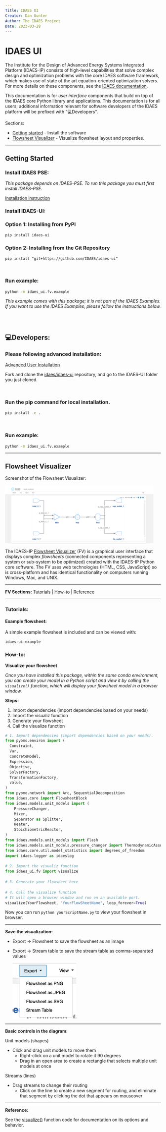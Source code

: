 ```yaml
---
Title: IDAES UI
Creator: Dan Gunter
Author: The IDAES Project
Date: 2023-03-28
---
```

<span id="top" />

# IDAES UI

The Institute for the Design of Advanced Energy Systems Integrated Platform (IDAES-IP) consists of high-level capabilities that solve complex design and optimization problems with the core IDAES software framework, which makes use of state of the art equation-oriented optimization  solvers. For more details on these components, see the [IDAES documentation](https://idaes-pse.readthedocs.io/en/stable/). 

This documentation is for *user interface* components that build on top of the IDAES core Python library and applications. This documentation is for all users; additional information relevant for software developers of the IDAES platform will be prefixed with "💻Developers".

Sections:

* [Getting started](#getting-started) - Install the software
* [Flowsheet Visualizer](#fv) - Visualize flowsheet layout and properties.

<span id="getting-started" />

---

## **Getting Started**
### **Install IDAES PSE:**

*This package depends on IDAES-PSE. To run this package you must first install IDAES-PSE.*

<a href="https://idaes-pse.readthedocs.io/en/stable/tutorials/getting_started/index.html#installation" target="_blank">
  Installation instruction
</a>

<br>

### **Install IDAES-UI:**
### **Option 1:** Installing from PyPI 
```sh
pip install idaes-ui
```
### **Option 2:** Installing from the Git Repository
```
pip install "git+https://github.com/IDAES/idaes-ui"
```

<br>

### **Run example:**
```sh
python -m idaes_ui.fv.example
```
*This example comes with this package; it is not part of the IDAES Examples. If you want to use the IDAES Examples, please follow the instructions below.*

<br>

<!-- 
Leave this part out it should be in the install idaes docs.

### **Install IDAES Examples:**

*If you want to run IDAES Examples with this package, you have to install IDAES Examples.*

<a href="https://github.com/IDAES/examples#readme" target="_blank">
  Installation instruction
</a>

---- -->

<br>

## **💻Developers**: 
<!-- To install the UI components from GitHub, follow the procedures outlined in the IDAES-IP [Advanced User Installation](https://idaes-pse.readthedocs.io/en/latest/tutorials/advanced_install/index.html) section to set up your environment. Then you should fork and clone the [idaes/idaes-ui](https://github.com/IDAES/idaes-ui.git) repository and install it with:  -->

### **Please following advanced installation:**

<a href="https://idaes-pse.readthedocs.io/en/stable/tutorials/advanced_install/index.html" target="_blank">
  Advanced User Installation
</a>

<br/>

Fork and clone the [idaes/idaes-ui](https://github.com/IDAES/idaes-ui.git) repository, and go to the IDAES-UI folder you just cloned.

<br>

### **Run the pip command for local installation.**
```sh
pip install -e .
```

<br>

### **Run example:**
```sh
python -m idaes_ui.fv.example
```

<!-- 
leave this part, and wait on proper Sphinx docs

<br>

### **Install IDAES Examples:**

*If you want to run IDAES Examples with this package, you have to install IDAES Examples.*

<a href="https://github.com/IDAES/examples#readme" target="_blank">
  Installation instruction
</a> -->

----

<span id="fv" />

## Flowsheet Visualizer

Screenshot of the Flowsheet Visualizer:

<img src="sample_fv.png" style="width:50vw"/>

The IDAES-IP [Flowsheet Visualizer](#flowsheet-visualizer) (FV) is a graphical user interface that displays complex *flowsheets* (connected components representing a system or sub-system to be optimized) created with the IDAES-IP Python core software. The FV uses web technologies (HTML, CSS, JavaScript) so is cross-platform and has identical functionality on computers running Windows, Mac, and UNIX.

---

**FV Sections:** [Tutorials](#fv-tutorials) | [How-to](#fv-howto) | [Reference](#fv-reference)

---

<span id="fv-tutorials" />

### **Tutorials:**

#### **Example flowsheet:**

A simple example flowsheet is included and can be viewed with:

```sh
idaes-ui-example
```

<span id="fv-howto" />

### **How-to:**

**Visualize your flowsheet**

*Once you have installed this package, within the same conda environment, you can create your model in a Python script and view it by calling the `visualize()` function, which will display your flowsheet model in a browser window.*

**Steps:**

  1. Import dependencies (import dependencies based on your needs)
  2. Import the visualiz function
  3. Generate your flowsheet
  4. Call the visualize function

  ```python
  # 1. Import dependencies (import dependencies based on your needs).
  from pyomo.environ import (
    Constraint,
    Var,
    ConcreteModel,
    Expression,
    Objective,
    SolverFactory,
    TransformationFactory,
    value,
  )
  from pyomo.network import Arc, SequentialDecomposition
  from idaes.core import FlowsheetBlock
  from idaes.models.unit_models import (
      PressureChanger,
      Mixer,
      Separator as Splitter,
      Heater,
      StoichiometricReactor,
  )
  from idaes.models.unit_models import Flash
  from idaes.models.unit_models.pressure_changer import ThermodynamicAssumption
  from idaes.core.util.model_statistics import degrees_of_freedom
  import idaes.logger as idaeslog

  # 2. Import the visualiz function
  from idaes_ui.fv import visualize

  # 3. Generate your flowsheet here

  # 4. Call the visualize function
  # It will open a browser window and run on an available port.
  visualize(YourFlowsheet, "YourFlowSheetName", loop_forever=True)
  ```
  Now you can run `python yourScriptName.py` to view your flowsheet in browser.

---

**Save the visualization:**
* Export &rarr; Flowsheet to save the flowsheet as an image
* Export &rarr; Stream table to save the stream table as comma-separated values
  
  <img src="saveFlowsheet.png">

---

**Basic controls in the diagram:**

Unit models (shapes)
* Click and drag unit models to move them 
  * Right-click on a unit model to rotate it 90 degrees
  * Drag in an open area to create a rectangle that selects multiple unit models at once

Streams (lines)
* Drag streams to change their routing 
  * Click on the line to create a new segment for routing, and eliminate that segment by clicking the dot that appears on mouseover


<span id="fv-reference" />

---

**Reference:**

See the [visualize()](https://github.com/IDAES/idaes-ui/blob/main/idaes_ui/fv/fsvis.py) function code for documentation on its options and behavior. 



